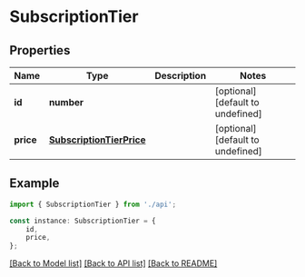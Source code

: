 # SubscriptionTier


## Properties

Name | Type | Description | Notes
------------ | ------------- | ------------- | -------------
**id** | **number** |  | [optional] [default to undefined]
**price** | [**SubscriptionTierPrice**](SubscriptionTierPrice.md) |  | [optional] [default to undefined]

## Example

```typescript
import { SubscriptionTier } from './api';

const instance: SubscriptionTier = {
    id,
    price,
};
```

[[Back to Model list]](../README.md#documentation-for-models) [[Back to API list]](../README.md#documentation-for-api-endpoints) [[Back to README]](../README.md)
